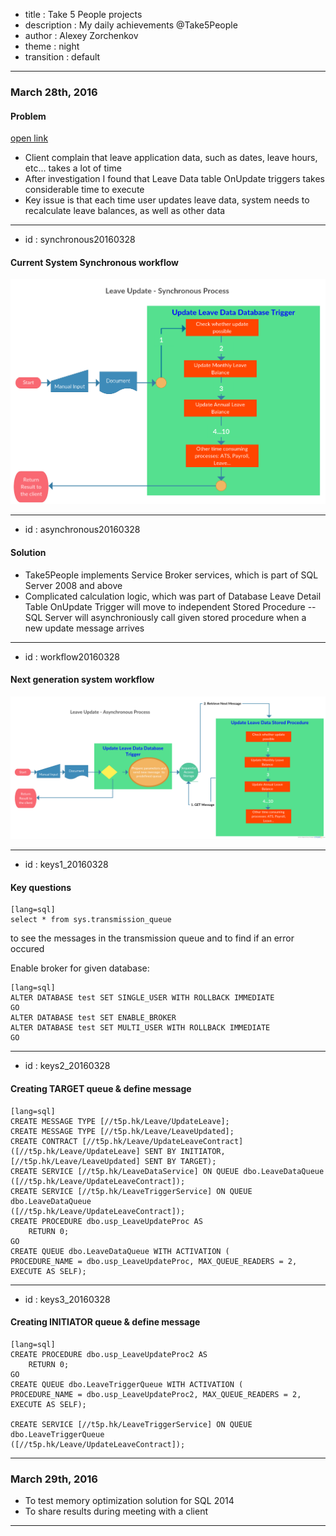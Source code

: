 - title : Take 5 People projects
- description : My daily achievements @Take5People
- author : Alexey Zorchenkov
- theme : night
- transition : default

***

### March 28th, 2016

#### Problem

[open link](https://github.com/zuoqin/Take5People/blob/master/slides/2016/March/index.md)

- Client complain that leave application data, such as dates, leave hours, etc... takes a lot of time
- After investigation I found that Leave Data table OnUpdate triggers takes considerable time to execute
- Key issue is that each time user updates leave data, system needs to recalculate leave balances, as well as other data

---
- id : synchronous20160328

#### Current System Synchronous workflow

![Synchronous](images/synchronous.png)

---
- id : asynchronous20160328

#### Solution

- Take5People implements Service Broker services, which is part of SQL Server 2008 and above
- Complicated calculation logic, which was part of Database Leave Detail Table OnUpdate Trigger will move to independent Stored Procedure
-- SQL Server will asynchroniously call given stored procedure when a new update message arrives


---
- id : workflow20160328

#### Next generation system workflow

![Asynchronous](images/asynchronous.png)

---
- id : keys1_20160328

#### Key questions

	[lang=sql]
	select * from sys.transmission_queue 

to see the messages in the transmission queue and to find if an error occured

Enable broker for given database:

	[lang=sql]
	ALTER DATABASE test SET SINGLE_USER WITH ROLLBACK IMMEDIATE
	GO
	ALTER DATABASE test SET ENABLE_BROKER
	ALTER DATABASE test SET MULTI_USER WITH ROLLBACK IMMEDIATE
	GO

---
- id : keys2_20160328

#### Creating TARGET queue & define message

	[lang=sql]
	CREATE MESSAGE TYPE [//t5p.hk/Leave/UpdateLeave];
	CREATE MESSAGE TYPE [//t5p.hk/Leave/LeaveUpdated];
	CREATE CONTRACT [//t5p.hk/Leave/UpdateLeaveContract]
	([//t5p.hk/Leave/UpdateLeave] SENT BY INITIATOR,
	[//t5p.hk/Leave/LeaveUpdated] SENT BY TARGET);
	CREATE SERVICE [//t5p.hk/LeaveDataService] ON QUEUE dbo.LeaveDataQueue
	([//t5p.hk/Leave/UpdateLeaveContract]);
	CREATE SERVICE [//t5p.hk/LeaveTriggerService] ON QUEUE dbo.LeaveDataQueue
	([//t5p.hk/Leave/UpdateLeaveContract]);	
	CREATE PROCEDURE dbo.usp_LeaveUpdateProc AS
		RETURN 0;
	GO	
	CREATE QUEUE dbo.LeaveDataQueue WITH ACTIVATION (
	PROCEDURE_NAME = dbo.usp_LeaveUpdateProc, MAX_QUEUE_READERS = 2,
	EXECUTE AS SELF);

---
- id : keys3_20160328

#### Creating INITIATOR queue & define message

	[lang=sql]
	CREATE PROCEDURE dbo.usp_LeaveUpdateProc2 AS
		RETURN 0;
	GO	
	CREATE QUEUE dbo.LeaveTriggerQueue WITH ACTIVATION (
	PROCEDURE_NAME = dbo.usp_LeaveUpdateProc2, MAX_QUEUE_READERS = 2,
	EXECUTE AS SELF);

	CREATE SERVICE [//t5p.hk/LeaveTriggerService] ON QUEUE dbo.LeaveTriggerQueue
	([//t5p.hk/Leave/UpdateLeaveContract]);		

***

### March 29th, 2016

- To test memory optimization solution for SQL 2014
- To share results during meeting with a client

***
